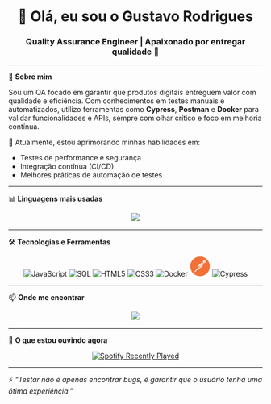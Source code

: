 <h1 align="center">👋 Olá, eu sou o Gustavo Rodrigues</h1>
<h3 align="center">Quality Assurance Engineer | Apaixonado por entregar qualidade 🚀</h3>

---

🧠 **Sobre mim**

Sou um QA focado em garantir que produtos digitais entreguem valor com qualidade e eficiência. Com conhecimentos em testes manuais e automatizados, utilizo ferramentas como **Cypress**, **Postman** e **Docker** para validar funcionalidades e APIs, sempre com olhar crítico e foco em melhoria contínua.

🎯 Atualmente, estou aprimorando minhas habilidades em:
- Testes de performance e segurança
- Integração contínua (CI/CD)
- Melhores práticas de automação de testes

---

📊 **Linguagens mais usadas**
<div align="center">
  <img src="https://github-readme-stats.vercel.app/api/top-langs/?username=GustavoRodrigues24&layout=compact&theme=dracula&hide_border=false&langs_count=4&hide=python,typescript,java,c++,c" height="160" />
</div>

---

🛠️ **Tecnologias e Ferramentas**
<div align="center">
  <img src="https://cdn.jsdelivr.net/gh/devicons/devicon/icons/javascript/javascript-original.svg" height="40" alt="JavaScript" />
  <img src="https://cdn.jsdelivr.net/gh/devicons/devicon/icons/mysql/mysql-original.svg" height="40" alt="SQL" />
  <img src="https://cdn.jsdelivr.net/gh/devicons/devicon/icons/html5/html5-original.svg" height="40" alt="HTML5" />
  <img src="https://cdn.jsdelivr.net/gh/devicons/devicon/icons/css3/css3-original.svg" height="40" alt="CSS3" />
  <img src="https://cdn.jsdelivr.net/gh/devicons/devicon/icons/docker/docker-original.svg" height="40" alt="Docker" />
  <img src="https://raw.githubusercontent.com/devicons/devicon/master/icons/postman/postman-original.svg" height="40" alt="Postman" />
  <img src="https://img.shields.io/badge/Cypress-17202C?style=for-the-badge&logo=cypress&logoColor=white" height="30" alt="Cypress" />
</div>

---

📫 **Onde me encontrar**

<div align="center">
  <a href="https://www.linkedin.com/in/gustavorodriguesgargalac/" target="_blank">
    <img src="https://img.shields.io/badge/-LinkedIn-0077B5?style=for-the-badge&logo=linkedin&logoColor=white" />
  </a>
</div>

---

🎵 **O que estou ouvindo agora**

<div align="center">
  <a href="https://open.spotify.com/user/gustavo15gargalac-br">
    <img src="https://spotify-recently-played-readme.vercel.app/api?user=gustavo15gargalac-br" alt="Spotify Recently Played" />
  </a>
</div>

---

⚡ *"Testar não é apenas encontrar bugs, é garantir que o usuário tenha uma ótima experiência."*
